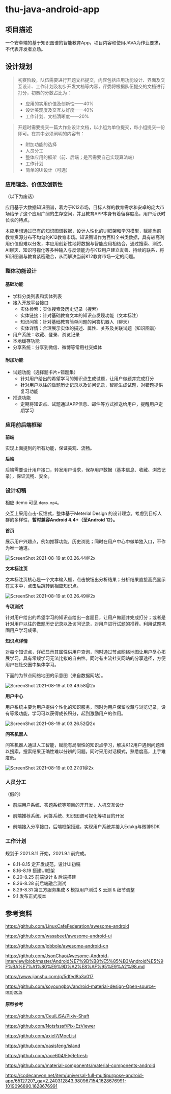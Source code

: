 # thu-java-android-app

## 项目描述

一个安卓端的基于知识图谱的智能教育App，项目内容和使用JAVA为作业要求，不代表开发者立场。

## 设计规划

> 初赛阶段，队伍需要进行开题文档提交，内容包括应用功能设计、界面及交互设计、工作计划及初步开发文档等内容，评委将根据队伍提交的文档进行打分，初赛的分数占比为：
>
> - 应用的实用价值及创新性——40%
> - 设计美观度及交互友好度——40%
> - 工作计划、文档清晰度——20%

> 开题时需要提交一篇大作业设计文档，以小组为单位提交，每小组提交一份即可。在其中必须阐明的内容有：
>
> - 附加功能的选择
> - 人员分工
> - 整体应用的框架（前、后端；是否需要自己实现算法端）
> - 工作计划
> - 简单的UI设计（可选）

### 应用理念、价值及创新性

（以下为废话）

应用基于大数据知识图谱，着力于K12市场，目标人群的教育需求和安卓的庞大市场给予了这个应用广阔的生存空间，并且教育APP本身有着留存度高，用户活跃时长长的特点。

本应用想通过已有的知识图谱数据，设计人性化的UI框架和学习模型，赋能当前教育资源分布不均匀的K12教育市场。知识图谱作为百科全书类数据，具有较高利用价值但难以分发，本应用创新性地将数据与智能应用相结合，通过搜索、测试、AI聊天、知识可视化等多种输入与反馈能力与K12用户建立友善、持续的联系，将知识图谱与教育紧密融合，从而解决当前K12教育市场一定的问题。

### 整体功能设计

#### 基础功能

- 学科分类列表和实体列表
- 接入开放平台接口
  - 实体检索：实体搜索及历史记录（搜索）
  - 实体链接：针对基础教育文本的知识点发现功能（文本标注）
  - 知识问答：针对基础教育简单问题的问答机器人（聊天）
  - 实体详情：合理展示实体的描述、属性、关系及关联试题（知识图谱）
- 用户系统：收藏、登录、浏览记录
- 本地缓存功能
- 分享系统：分享到微信、微博等常用社交媒体

#### 附加功能

- 试题功能（选择题卡片+错题集）
  - 针对用户给出的希望学习的知识点生成试题，让用户做题并完成打分
  - 针对用户以往的做题历史记录以及访问记录，智能生成试题，对错题提供复习功能
- 推送功能
  - 定期将知识点、试题通过APP信息、邮件等方式推送给用户，提醒用户定期学习

### 应用前后端框架

**前端**

实现上面提到的所有功能，保证美观、流畅。

**后端**

后端需要设计用户接口，转发用户请求，保存用户数据（基本信息、收藏、浏览记录），保证流畅、安全。

### 设计初稿

相应 demo 可见 `demo.mp4`。

交互上采用点击-反馈式，整体基于Meterial Design 的设计理念。考虑到目标人群的多样性，**暂时兼容Android 4.4+（至Android 12）。**

**首页**

展示用户兴趣点，例如推荐功能，历史浏览；同时在用户中心中做单独入口，不作为唯一通道。

![ScreenShot 2021-08-19 at 03.26.44@2x](https://i.loli.net/2021/08/19/xKOtdSDRf7NLgap.png)

**文本标注页**

文本标注页核心是一个文本输入框，点击按钮出分析结果；分析结果直接高亮显示在文本中，点击后跳转到相应知识点。

![ScreenShot 2021-08-19 at 03.26.49@2x](https://i.loli.net/2021/08/19/UCl2DcNkGJZjziB.png)

**专项测试**

针对用户给出的希望学习的知识点给出一套题目，让用户做题并完成打分；或者是针对用户以往的做题历史记录以及访问记录，对用户进行试题的推荐。利用试题巩固用户学习成果。

**知识点详情**

对每个知识点，详细显示其属性供用户查询，同时通过节点网络地图让用户尽心拓展学习，具有常规学习无法比拟的自由性。同时有主流社交网站的分享途径，方便用户在社交圈中集体学习。

下面的为节点网络地图的示意图（来自数据网站）。

![ScreenShot 2021-08-19 at 03.49.58@2x](https://i.loli.net/2021/08/19/VSREeNMb5GyUdI7.png)

**用户中心**

用户系统主要为用户提供个性化的知识服务，同时为用户保留收藏与浏览记录，设有等级功能，学习可以获得成长积分，起到激励用户的作用。

![ScreenShot 2021-08-19 at 03.26.52@2x](https://i.loli.net/2021/08/19/xkL7GZFtESB6zRd.png)

**问答机器人**

问答机器人通过人工智能，赋能有局限性的知识点学习，解决K12用户遇到问题难以搜索，搜索结果正确性难以分辨的问题。同时采用对话模式，熟悉度高，上手难度低。

![ScreenShot 2021-08-19 at 03.27.01@2x](https://i.loli.net/2021/08/19/MhENf7okTUxFClK.png)

### 人员分工

（假的）

- 前端用户系统、答题系统等项目的开开发，人机交互设计

- 前端推荐系统、问答系统、知识图谱可视化等项目的开发

- 前端接入分享接口，后端框架搭建，实现用户系统并接入Edukg与微博SDK

### 工作计划

规划于 2021.8.11 开始，2021.9.1 前完成。

- 8.11-8.15 定开发规范，设计UI初稿
- 8.16-8.19 搭建UI框架
- 8.20-8.25 前端设计 & 后端搭建
- 8.26-8.28 前后端融合测试
- 8.29-8.31 第三方服务集成 & 模拟用户测试 & 云测 & 细节调整
- 9.1 发布正式版本

## 参考资料

https://github.com/LinuxCafeFederation/awesome-android

https://github.com/wasabeef/awesome-android-ui

https://github.com/jobbole/awesome-android-cn

https://github.com/JsonChao/Awesome-Android-Interview/blob/master/Android%E7%9B%B8%E5%85%B3/Android%E5%9F%BA%E7%A1%80%E9%9D%A2%E8%AF%95%E9%A2%98.md

https://www.jianshu.com/p/5dfed8a3a017

https://github.com/soyoungboy/android-material-design-Open-source-projects

#### 原型参考

https://github.com/CeuiLiSA/Pixiv-Shaft

https://github.com/Notsfsssf/Pix-EzViewer

https://github.com/axiel7/MoeList

https://github.com/oasisfeng/island

https://github.com/race604/FlyRefresh

https://github.com/material-components/material-components-android

https://codecanyon.net/item/universal-full-multipurpose-android-app/6512720?_ga=2.240312843.980967154.1628676991-1019096890.1628676991

